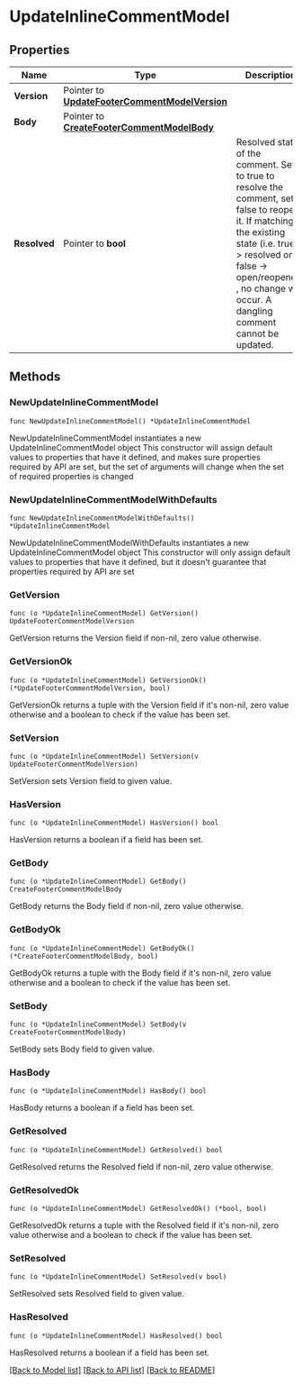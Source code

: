 # UpdateInlineCommentModel

## Properties

Name | Type | Description | Notes
------------ | ------------- | ------------- | -------------
**Version** | Pointer to [**UpdateFooterCommentModelVersion**](UpdateFooterCommentModelVersion.md) |  | [optional] 
**Body** | Pointer to [**CreateFooterCommentModelBody**](CreateFooterCommentModelBody.md) |  | [optional] 
**Resolved** | Pointer to **bool** | Resolved state of the comment. Set to true to resolve the comment, set to false to reopen it. If matching the existing state (i.e. true -&gt; resolved or false -&gt; open/reopened) , no change will occur. A dangling comment cannot be updated. | [optional] 

## Methods

### NewUpdateInlineCommentModel

`func NewUpdateInlineCommentModel() *UpdateInlineCommentModel`

NewUpdateInlineCommentModel instantiates a new UpdateInlineCommentModel object
This constructor will assign default values to properties that have it defined,
and makes sure properties required by API are set, but the set of arguments
will change when the set of required properties is changed

### NewUpdateInlineCommentModelWithDefaults

`func NewUpdateInlineCommentModelWithDefaults() *UpdateInlineCommentModel`

NewUpdateInlineCommentModelWithDefaults instantiates a new UpdateInlineCommentModel object
This constructor will only assign default values to properties that have it defined,
but it doesn't guarantee that properties required by API are set

### GetVersion

`func (o *UpdateInlineCommentModel) GetVersion() UpdateFooterCommentModelVersion`

GetVersion returns the Version field if non-nil, zero value otherwise.

### GetVersionOk

`func (o *UpdateInlineCommentModel) GetVersionOk() (*UpdateFooterCommentModelVersion, bool)`

GetVersionOk returns a tuple with the Version field if it's non-nil, zero value otherwise
and a boolean to check if the value has been set.

### SetVersion

`func (o *UpdateInlineCommentModel) SetVersion(v UpdateFooterCommentModelVersion)`

SetVersion sets Version field to given value.

### HasVersion

`func (o *UpdateInlineCommentModel) HasVersion() bool`

HasVersion returns a boolean if a field has been set.

### GetBody

`func (o *UpdateInlineCommentModel) GetBody() CreateFooterCommentModelBody`

GetBody returns the Body field if non-nil, zero value otherwise.

### GetBodyOk

`func (o *UpdateInlineCommentModel) GetBodyOk() (*CreateFooterCommentModelBody, bool)`

GetBodyOk returns a tuple with the Body field if it's non-nil, zero value otherwise
and a boolean to check if the value has been set.

### SetBody

`func (o *UpdateInlineCommentModel) SetBody(v CreateFooterCommentModelBody)`

SetBody sets Body field to given value.

### HasBody

`func (o *UpdateInlineCommentModel) HasBody() bool`

HasBody returns a boolean if a field has been set.

### GetResolved

`func (o *UpdateInlineCommentModel) GetResolved() bool`

GetResolved returns the Resolved field if non-nil, zero value otherwise.

### GetResolvedOk

`func (o *UpdateInlineCommentModel) GetResolvedOk() (*bool, bool)`

GetResolvedOk returns a tuple with the Resolved field if it's non-nil, zero value otherwise
and a boolean to check if the value has been set.

### SetResolved

`func (o *UpdateInlineCommentModel) SetResolved(v bool)`

SetResolved sets Resolved field to given value.

### HasResolved

`func (o *UpdateInlineCommentModel) HasResolved() bool`

HasResolved returns a boolean if a field has been set.


[[Back to Model list]](../README.md#documentation-for-models) [[Back to API list]](../README.md#documentation-for-api-endpoints) [[Back to README]](../README.md)


